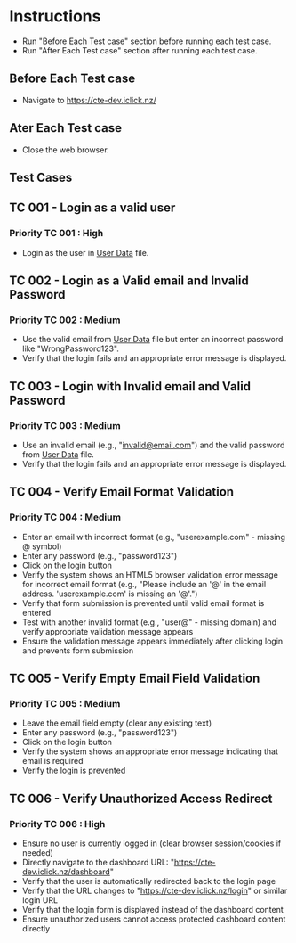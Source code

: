 # Instructions

- Run "Before Each Test case" section before running each test case.
- Run "After Each Test case" section after running each test case.

## Before Each Test case

- Navigate to <https://cte-dev.iclick.nz/>

## Ater Each Test case

- Close the web browser.

## Test Cases

## TC 001 - Login as a valid user

### Priority TC 001 : High

- Login as the user in [User Data](..\TestData\UserData.md) file.

## TC 002 - Login as a Valid email and Invalid Password

### Priority TC 002 : Medium

- Use the valid email from [User Data](..\TestData\UserData.md) file but enter an incorrect password like "WrongPassword123".
- Verify that the login fails and an appropriate error message is displayed.

## TC 003 - Login with Invalid email and Valid Password

### Priority TC 003 : Medium

- Use an invalid email (e.g., "<invalid@email.com>") and the valid password from [User Data](..\TestData\UserData.md) file.
- Verify that the login fails and an appropriate error message is displayed.

## TC 004 - Verify Email Format Validation

### Priority TC 004 : Medium

- Enter an email with incorrect format (e.g., "userexample.com" - missing @ symbol)
- Enter any password (e.g., "password123")
- Click on the login button
- Verify the system shows an HTML5 browser validation error message for incorrect email format (e.g., "Please include an '@' in the email address. 'userexample.com' is missing an '@'.")
- Verify that form submission is prevented until valid email format is entered
- Test with another invalid format (e.g., "user@" - missing domain) and verify appropriate validation message appears
- Ensure the validation message appears immediately after clicking login and prevents form submission

## TC 005 - Verify Empty Email Field Validation

### Priority TC 005 : Medium

- Leave the email field empty (clear any existing text)
- Enter any password (e.g., "password123")
- Click on the login button
- Verify the system shows an appropriate error message indicating that email is required
- Verify the login is prevented

## TC 006 - Verify Unauthorized Access Redirect

### Priority TC 006 : High

- Ensure no user is currently logged in (clear browser session/cookies if needed)
- Directly navigate to the dashboard URL: "https://cte-dev.iclick.nz/dashboard"
- Verify that the user is automatically redirected back to the login page
- Verify that the URL changes to "https://cte-dev.iclick.nz/login" or similar login URL
- Verify that the login form is displayed instead of the dashboard content
- Ensure unauthorized users cannot access protected dashboard content directly


